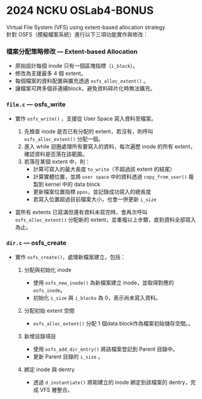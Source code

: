 # 2024 NCKU OSLab4-BONUS

Virtual File System (VFS) using extent-based allocation strategy  
針對 OSFS（模擬檔案系統）進行以下三項功能實作與修改：
### 檔案分配策略修改 — Extent-based Allocation

- 原始設計每個 inode 只有一個區塊指標（`i_block`）。
- 修改為支援最多 4 個 extent。
- 每個檔案的資料配置與擴充透過 `osfs_alloc_extent()` 。
- 讓檔案可跨多個非連續block，避免資料碎片化時無法擴充。

### `file.c` —  osfs_write 

- 實作 `osfs_write()` ，支援從 User Space 寫入資料至檔案。
  1. 先檢查 inode 是否已有分配的 extent，若沒有，則呼叫 `osfs_alloc_extent()` 分配一個。
  2. 進入 while 迴圈處理所有要寫入的資料，每次遍歷 inode 的所有 extent，確認資料是否落在該範圍。
  3. 若落在某個 extent 中，則：
     - 計算可寫入的最大長度 `to_write`（不超過該 extent 的結尾）
     - 計算實體位置，並將 `user space` 中的資料透過 `copy_from_user()` 複製到 kernel 中的 data block
     - 更新檔案位置指標 `ppos`，並記錄成功寫入的總長度
     - 若寫入位置超過目前檔案大小，也會一併更新 `i_size`

- 當所有 extents 已寫滿但還有資料未寫完時，會再次呼叫 `osfs_alloc_extent()` 分配新的 extent，並重複以上步驟，直到資料全部寫入為止。

### `dir.c` —  osfs_create 

- 實作 `osfs_create()`，處理新檔案建立，包括：
  1. 分配與初始化 inode
     - 使用 `osfs_new_inode()` 為新檔案建立 inode，並取得對應的 `osfs_inode`。
     - 初始化 `i_size` 與 `i_blocks` 為 0，表示尚未寫入資料。
  
  2. 分配初始 extent 空間
     - `osfs_alloc_extent()` 分配 1 個data block作為檔案初始儲存空間。。
  
  3. 新增目錄項目
     - 使用 `osfs_add_dir_entry()` 將該檔案登記到 Parent 目錄中。
     - 更新 Parent 目錄的 `i_size` 。
  
  4. 綁定 inode 與 dentry
     - 透過 `d_instantiate()` 將剛建立的 inode 綁定到該檔案的 dentry，完成 VFS 層整合。
